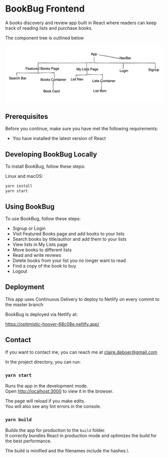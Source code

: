 # BookBug Frontend

A books discovery and review app built in React where readers can keep track of reading lists and purchase books. 

The component tree is outlined below

![React component tree hierarchy](/public/Hierarchy.png "React Hierarchy")

## Prerequisites

Before you continue, make sure you have met the following requirements: 

* You have installed the latest version of React

## Developing BookBug Locally

To install BookBug,  follow these steps: 

Linux and macOS: 
```
yarn install
yarn start
```

## Using BookBug

To use BookBug, follow these steps: 

* Signup or Login
* Visit Featured Books page and add books to your lists
* Search books by title/author and add them to your lists
* View lists in My Lists page
* Move books to different lists
* Read and write reviews
* Delete books from your list you no longer want to read
* Find a copy of the book to buy
* Logout

## Deployment

This app uses Continuous Delivery to deploy to Netlify on every commit to the master branch

BookBug is deployed via Netlify at: 

https://optimistic-hoover-68c08e.netlify.app/

## Contact

If you want to contact me, you can reach me at claire.deboer@gmail.com


In the project directory, you can run:

### `yarn start`

Runs the app in the development mode.\
Open [http://localhost:3000](http://localhost:3000) to view it in the browser.

The page will reload if you make edits.\
You will also see any lint errors in the console.

### `yarn build`

Builds the app for production to the `build` folder.\
It correctly bundles React in production mode and optimizes the build for the best performance.

The build is minified and the filenames include the hashes.\
